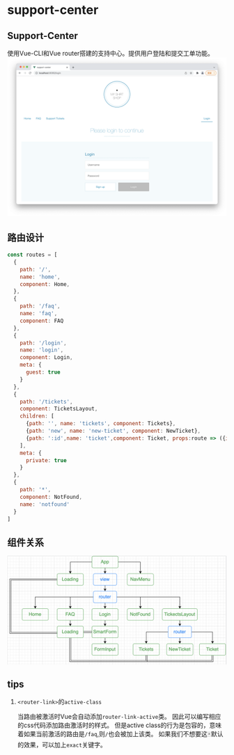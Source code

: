# support-center

## Support-Center
使用Vue-CLI和Vue router搭建的支持中心。提供用户登陆和提交工单功能。
![priview](./readmePics/截屏2022-04-05%20下午8.10.19.png)

## 路由设计
```javascript
const routes = [
  {
    path: '/',
    name: 'home',
    component: Home,
  },
  {
    path: '/faq',
    name: 'faq',
    component: FAQ
  },
  {
    path: '/login',
    name: 'login',
    component: Login,
    meta: {
      guest: true
    }
  },
  {
    path: '/tickets',
    component: TicketsLayout,
    children: [
      {path: '', name: 'tickets', component: Tickets},
      {path: 'new', name: 'new-ticket', component: NewTicket},
      {path: ':id',name: 'ticket',component: Ticket, props:route => ({id: route.params.id})}
    ],
    meta: {
      private: true
    }
  },
  {
    path: '*',
    component: NotFound,
    name: 'notfound'
  }
]
```

## 组件关系
![relationship](./readmePics/截屏2022-04-05%20下午8.50.56.png)

## tips
1. `<router-link>`的`active-class`

    当路由被激活时Vue会自动添加`router-link-active`类。
因此可以编写相应的css代码添加路由激活时的样式。
但是active class的行为是包容的，意味着如果当前激活的路由是`/faq`,则`/`也会被加上该类。 如果我们不想要这🀄默认的效果，可以加上`exact`关键字。